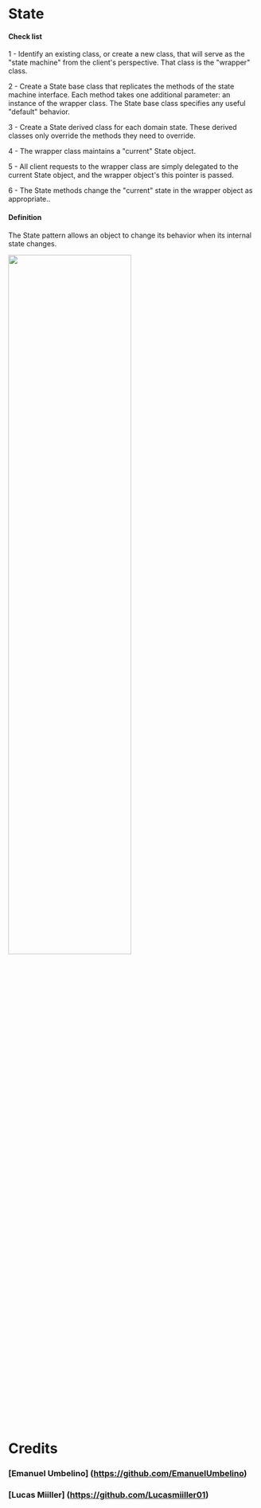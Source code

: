# State

#### Check list
1 - Identify an existing class, or create a new class, that will serve as the "state machine" from the client's perspective. That class is the "wrapper" class.

2 - Create a State base class that replicates the methods of the state machine interface. Each method takes one additional parameter: an instance of the wrapper class. The State base class specifies any useful "default" behavior.

3 - Create a State derived class for each domain state. These derived classes only override the methods they need to override.

4 - The wrapper class maintains a "current" State object.

5 - All client requests to the wrapper class are simply delegated to the current State object, and the wrapper object's this pointer is passed.

6 - The State methods change the "current" state in the wrapper object as appropriate..

#### Definition
The State pattern allows an object to change its behavior when its internal state changes.

<img src="https://sourcemaking.com/files/v2/content/patterns/State1-2x.png" width="70%" height="60%">

# Credits

### [Emanuel Umbelino] (https://github.com/EmanuelUmbelino)

### [Lucas Miiller] (https://github.com/Lucasmiiller01)
